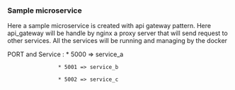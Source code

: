 ### Sample microservice
Here a sample microservice is created with api gateway pattern. Here api_gateway will be handle by nginx a proxy server that will send request to other services.
All the services will be running and managing by the docker

 PORT and Service : * 5000 => service_a
              
                    * 5001 => service_b

                    * 5002 => service_c
